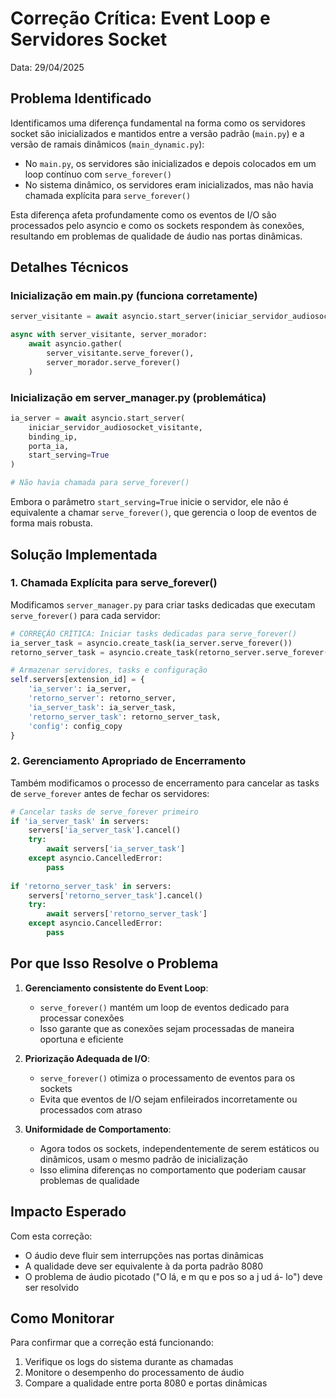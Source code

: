 # Correção Crítica: Event Loop e Servidores Socket

Data: 29/04/2025

## Problema Identificado

Identificamos uma diferença fundamental na forma como os servidores socket são inicializados e mantidos entre a versão padrão (`main.py`) e a versão de ramais dinâmicos (`main_dynamic.py`):

- No `main.py`, os servidores são inicializados e depois colocados em um loop contínuo com `serve_forever()`
- No sistema dinâmico, os servidores eram inicializados, mas não havia chamada explícita para `serve_forever()`

Esta diferença afeta profundamente como os eventos de I/O são processados pelo asyncio e como os sockets respondem às conexões, resultando em problemas de qualidade de áudio nas portas dinâmicas.

## Detalhes Técnicos

### Inicialização em main.py (funciona corretamente)

```python
server_visitante = await asyncio.start_server(iniciar_servidor_audiosocket_visitante, '0.0.0.0', 8080)

async with server_visitante, server_morador:
    await asyncio.gather(
        server_visitante.serve_forever(),
        server_morador.serve_forever()
    )
```

### Inicialização em server_manager.py (problemática)

```python
ia_server = await asyncio.start_server(
    iniciar_servidor_audiosocket_visitante,
    binding_ip,
    porta_ia,
    start_serving=True
)

# Não havia chamada para serve_forever()
```

Embora o parâmetro `start_serving=True` inicie o servidor, ele não é equivalente a chamar `serve_forever()`, que gerencia o loop de eventos de forma mais robusta.

## Solução Implementada

### 1. Chamada Explícita para serve_forever()

Modificamos `server_manager.py` para criar tasks dedicadas que executam `serve_forever()` para cada servidor:

```python
# CORREÇÃO CRÍTICA: Iniciar tasks dedicadas para serve_forever()
ia_server_task = asyncio.create_task(ia_server.serve_forever())
retorno_server_task = asyncio.create_task(retorno_server.serve_forever())

# Armazenar servidores, tasks e configuração
self.servers[extension_id] = {
    'ia_server': ia_server,
    'retorno_server': retorno_server,
    'ia_server_task': ia_server_task,
    'retorno_server_task': retorno_server_task,
    'config': config_copy
}
```

### 2. Gerenciamento Apropriado de Encerramento

Também modificamos o processo de encerramento para cancelar as tasks de `serve_forever` antes de fechar os servidores:

```python
# Cancelar tasks de serve_forever primeiro
if 'ia_server_task' in servers:
    servers['ia_server_task'].cancel()
    try:
        await servers['ia_server_task']
    except asyncio.CancelledError:
        pass
    
if 'retorno_server_task' in servers:
    servers['retorno_server_task'].cancel()
    try:
        await servers['retorno_server_task']
    except asyncio.CancelledError:
        pass
```

## Por que Isso Resolve o Problema

1. **Gerenciamento consistente do Event Loop**:
   - `serve_forever()` mantém um loop de eventos dedicado para processar conexões
   - Isso garante que as conexões sejam processadas de maneira oportuna e eficiente

2. **Priorização Adequada de I/O**:
   - `serve_forever()` otimiza o processamento de eventos para os sockets
   - Evita que eventos de I/O sejam enfileirados incorretamente ou processados com atraso

3. **Uniformidade de Comportamento**:
   - Agora todos os sockets, independentemente de serem estáticos ou dinâmicos, usam o mesmo padrão de inicialização
   - Isso elimina diferenças no comportamento que poderiam causar problemas de qualidade

## Impacto Esperado

Com esta correção:
- O áudio deve fluir sem interrupções nas portas dinâmicas
- A qualidade deve ser equivalente à da porta padrão 8080
- O problema de áudio picotado ("O lá, e m qu e pos so a j ud á- lo") deve ser resolvido

## Como Monitorar

Para confirmar que a correção está funcionando:
1. Verifique os logs do sistema durante as chamadas
2. Monitore o desempenho do processamento de áudio
3. Compare a qualidade entre porta 8080 e portas dinâmicas